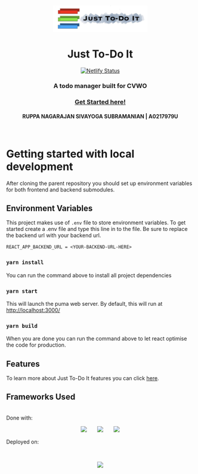<p align="center"><img width=50% src="./src/assets/logo.png"/></p>

<h1 align="center">Just To-Do It</h1>

<div align="center">

[![Netlify Status](https://api.netlify.com/api/v1/badges/9514b006-1e01-472a-9101-7141f12a9f1e/deploy-status)](https://app.netlify.com/sites/just-to-do-it-website/deploys)

</div>

<h3 align="center">A todo manager built for CVWO</h3>
<h3 align="center"><a href="https://just-to-do-it-website.netlify.app/">Get Started here!</a></h3>
<h4 align="center">RUPPA NAGARAJAN SIVAYOGA SUBRAMANIAN | A0217979U</h4>
<br/>

# Getting started with local development

After cloning the parent repository you should set up environment variables for both frontend and backend submodules.

## Environment Variables

This project makes use of `.env` file to store environment variables. To get started create a .env file and type this line in to the file. Be sure to replace the backend url with your backend url.

```
REACT_APP_BACKEND_URL = <YOUR-BACKEND-URL-HERE>
```

### `yarn install`

You can run the command above to install all project dependencies

### `yarn start`

This will launch the puma web server. By default, this will run at [http://localhost:3000/](http://localhost:3000/)

### `yarn build`

When you are done you can run the command above to let react optimise the code for production.

## Features

To learn more about Just To-Do It features you can click [here](https://github.com/sivayogasubramanian/just-to-do-it/blob/main/final-assignment-submission/just-to-do-it-user-guide.pdf).

## Frameworks Used

<br/>
Done with:

<br/>
<p align="center">
  <img src="https://camo.githubusercontent.com/42d79599b684d4449d0fab6ee8df849c39fa0148993c7680b85210494dda4599/68747470733a2f2f63646e342e69636f6e66696e6465722e636f6d2f646174612f69636f6e732f6c6f676f732d332f3630302f52656163742e6a735f6c6f676f2d3531322e706e67" width=30% />
  &nbsp;&nbsp;&nbsp;&nbsp;&nbsp;
  <img src="https://community.cdn.kony.com/sites/default/files/logo-redux.png" width=30% />
  &nbsp;&nbsp;&nbsp;&nbsp;&nbsp;
  <img src="https://material-ui.com/static/logo_raw.svg" width=30% />
</p>

Deployed on:

<br/>
<p align="center">
  <img src="https://media-exp1.licdn.com/dms/image/C4E0BAQEAt7-u6GJMlw/company-logo_200_200/0/1583277392105?e=2159024400&v=beta&t=m6tOVslELtoH9vqJo-vP47orqRK0kqIK9m-lS26Rzbw" width=30% />
</p>

